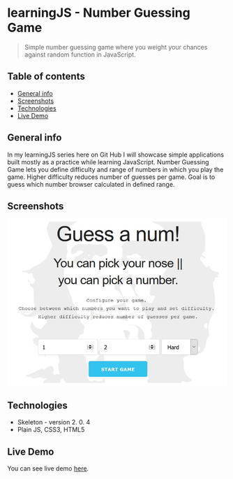# learningJS - Number Guessing Game
> Simple number guessing game where you weight your chances against random function in JavaScript.

## Table of contents
* [General info](#general-info)
* [Screenshots](#screenshots)
* [Technologies](#technologies)
* [Live Demo](#live-demo)

## General info
In my learningJS series here on Git Hub I will showcase simple applications built mostly as a practice while learning JavaScript. Number Guessing Game lets you define difficulty and range of numbers in which you play the game. Higher difficulty reduces number of guesses per game. Goal is to guess which number browser calculated in defined range.


## Screenshots
![Example screenshot](/images/screenshot.jpg)

## Technologies
* Skeleton - version 2. 0. 4
* Plain JS, CSS3, HTML5

## Live Demo
You can see live demo [here](https://codepen.io/dbilanoski/pen/PgQgYr).